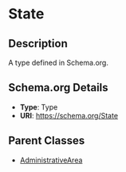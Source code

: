 # State

## Description
A type defined in Schema.org.

## Schema.org Details
- **Type**: Type
- **URI**: https://schema.org/State

## Parent Classes
- [AdministrativeArea](../AdministrativeArea.md)

